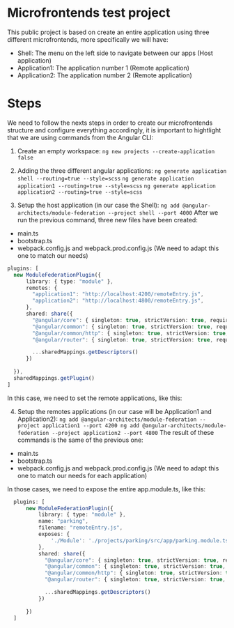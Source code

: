 # Microfrontends test project
This public project is based on create an entire application using three different microfrontends, more specifically we will have:
  - Shell: The menu on the left side to navigate between our apps (Host application)
  - Application1: The application number 1 (Remote application)
  - Application2: The application number 2 (Remote application)

# Steps
We need to follow the nexts steps in order to create our microfrontends structure and configure everything accordingly, it is important to hightlight that we are using commands from the Angular CLI:

1. Create an empty workspace:
`ng new projects --create-application false`

2. Adding the three different angular applications:
`ng generate application shell --routing=true --style=scss`
`ng generate application application1 --routing=true --style=scss`
`ng generate application application2 --routing=true --style=scss`

3. Setup the host application (in our case the Shell):
`ng add @angular-architects/module-federation --project shell --port 4000`
After we run the previous command, three new files have been created:
  - main.ts
  - bootstrap.ts
  - webpack.config.js and webpack.prod.config.js (We need to adapt this one to match our needs)

  ```typescript
  plugins: [
    new ModuleFederationPlugin({
        library: { type: "module" },
        remotes: {
          "application1": "http://localhost:4200/remoteEntry.js",
          "application2": "http://localhost:4800/remoteEntry.js",
        },
        shared: share({
          "@angular/core": { singleton: true, strictVersion: true, requiredVersion: 'auto' }, 
          "@angular/common": { singleton: true, strictVersion: true, requiredVersion: 'auto' }, 
          "@angular/common/http": { singleton: true, strictVersion: true, requiredVersion: 'auto' }, 
          "@angular/router": { singleton: true, strictVersion: true, requiredVersion: 'auto' },

          ...sharedMappings.getDescriptors()
        })
        
    }),
    sharedMappings.getPlugin()
  ]
  ```


In this case, we need to set the remote applications, like this:

4. Setup the remotes applications (in our case will be Application1 and Application2):
`ng add @angular-architects/module-federation --project application1 --port 4200
ng add @angular-architects/module-federation --project application2 --port 4800`
The result of these commands is the same of the previous one:
  - main.ts
  - bootstrap.ts
  - webpack.config.js and webpack.prod.config.js (We need to adapt this one to match our needs for each application)

In those cases, we need to expose the entire app.module.ts, like this:

```typescript
  plugins: [
      new ModuleFederationPlugin({
          library: { type: "module" },
          name: "parking",
          filename: "remoteEntry.js",
          exposes: {
              './Module': './projects/parking/src/app/parking.module.ts',
          },        
          shared: share({
            "@angular/core": { singleton: true, strictVersion: true, requiredVersion: 'auto' }, 
            "@angular/common": { singleton: true, strictVersion: true, requiredVersion: 'auto' }, 
            "@angular/common/http": { singleton: true, strictVersion: true, requiredVersion: 'auto' }, 
            "@angular/router": { singleton: true, strictVersion: true, requiredVersion: 'auto' },

            ...sharedMappings.getDescriptors()
          })
          
      })
  ]
```








